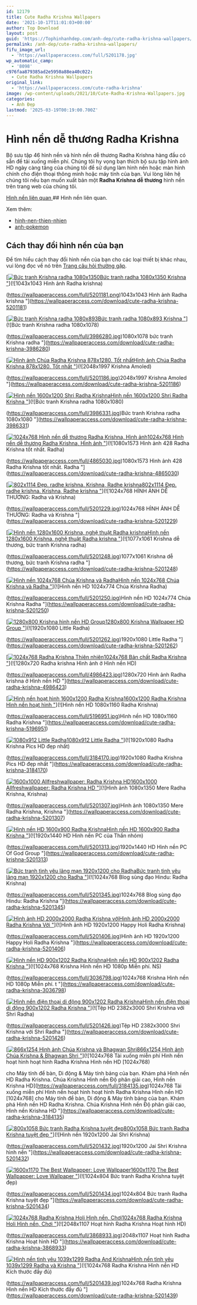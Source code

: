 ```yaml
---
id: 12179
title: Cute Radha Krishna Wallpapers
date: '2021-10-17T11:01:03+00:00'
author: Top Download
layout: post
guid: 'https://Tophinhanhdep.com/anh-dep/cute-radha-krishna-wallpapers/'
permalink: /anh-dep/cute-radha-krishna-wallpapers/
fifu_image_url:
  - 'https://wallpaperaccess.com/full/5201178.jpg'
wp_automatic_camp:
  - '8098'
c976faa879385ad2e5950a88ea40c022:
  - Cute Radha Krishna Wallpapers
original_link:
  - 'https://wallpaperaccess.com/cute-radha-krishna'
image: /wp-content/uploads/2021/10/Cute-Radha-Krishna-Wallpapers.jpg
categories:
  - Ảnh Đẹp
lastmod: '2025-03-19T00:19:00.700Z'
---
```

# Hình nền dễ thương Radha Krishna

Bộ sưu tập 46 hình nền và hình nền dễ thương Radha Krishna hàng đầu có sẵn để tải xuống miễn phí. Chúng tôi hy vọng bạn thích bộ sưu tập hình ảnh HD ngày càng tăng của chúng tôi để sử dụng làm hình nền hoặc màn hình chính cho điện thoại thông minh hoặc máy tính của bạn. Vui lòng liên hệ chúng tôi nếu bạn muốn xuất bản một **Radha Krishna dễ thương** hình nền trên trang web của chúng tôi.

[Hình nền liên quan ](#related) ## Hình nền liên quan.

   
 Xem thêm:

   
- [hinh-nen-thien-nhien](https://tophinhanhdep.com/hinh-nen-dep/hinh-nen-thien-nhien/)
- [anh-pokemon](https://tophinhanhdep.com/anh-anime/anh-pokemon/)

## Cách thay đổi hình nền của bạn

Để tìm hiểu cách thay đổi hình nền của bạn cho các loại thiết bị khác nhau, vui lòng đọc về nó trên [Trang câu hỏi thường gặp](https://tophinhanhdep.com/faq/).

  
[[![Bức tranh Krishna radha 1080x1350](https://wallpaperaccess.com/full/5201178.jpg)Bức tranh radha 1080x1350 Krishna "](https://wallpaperaccess.com/download/cute-radha-krishna-5201178)](![1043x1043 Hình ảnh Radha krishna)

(https://wallpaperaccess.com/full/5201181.png)1043x1043 Hình ảnh Radha krishna "](https://wallpaperaccess.com/download/cute-radha-krishna-5201181)

[[![Bức tranh Krishna radha 1080x893](https://wallpaperaccess.com/full/4295242.jpg)Bức tranh radha 1080x893 Krishna "](https://wallpaperaccess.com/download/cute-radha-krishna-4295242)](![Bức tranh Krishna radha 1080x1078)

(https://wallpaperaccess.com/full/3986280.jpg)1080x1078 bức tranh Krishna radha "](https://wallpaperaccess.com/download/cute-radha-krishna-3986280)

[[![Hình ảnh Chúa Radha Krishna 878x1280.  Tốt nhất](https://wallpaperaccess.com/full/4986486.jpg)Hình ảnh Chúa Radha Krishna 878x1280. Tốt nhất "](https://wallpaperaccess.com/download/cute-radha-krishna-4986486)](![2048x1997 Krishna Amoled)

(https://wallpaperaccess.com/full/5201186.jpg)2048x1997 Krishna Amoled "](https://wallpaperaccess.com/download/cute-radha-krishna-5201186)

[[![Hình nền 1600x1200 Shri Radha Krishna](https://wallpaperaccess.com/full/5201187.jpg)Hình nền 1600x1200 Shri Radha Krishna "](https://wallpaperaccess.com/download/cute-radha-krishna-5201187)](![Bức tranh Krishna radha 1080x1080)

(https://wallpaperaccess.com/full/3986331.jpg)Bức tranh Krishna radha 1080x1080 "](https://wallpaperaccess.com/download/cute-radha-krishna-3986331)

[[![1024x768 Hình nền dễ thương Radha Krishna, Hình ảnh](https://wallpaperaccess.com/full/5201190.jpg)1024x768 Hình nền dễ thương Radha Krishna, Hình ảnh "](https://wallpaperaccess.com/download/cute-radha-krishna-5201190)](![1080x1573 Hình ảnh 428 Radha Krishna tốt nhất.  Radha)

(https://wallpaperaccess.com/full/4865030.jpg)1080x1573 Hình ảnh 428 Radha Krishna tốt nhất. Radha "](https://wallpaperaccess.com/download/cute-radha-krishna-4865030)

[[![802x1114 Đẹp.  radhe krishna.  Krishna, Radhe krishna](https://wallpaperaccess.com/full/947911.jpg)802x1114 Đẹp. radhe krishna. Krishna, Radhe krishna "](https://wallpaperaccess.com/download/cute-radha-krishna-947911)](![1024x768 HÌNH ẢNH DỄ THƯƠNG: Radha và Krishna)

(https://wallpaperaccess.com/full/5201229.jpg)1024x768 HÌNH ẢNH DỄ THƯƠNG: Radha và Krishna "](https://wallpaperaccess.com/download/cute-radha-krishna-5201229)

[[![Hình nền 1280x1600 Krishna, nghệ thuật Radha krishna](https://wallpaperaccess.com/full/5201235.jpg)Hình nền 1280x1600 Krishna, nghệ thuật Radha krishna "](https://wallpaperaccess.com/download/cute-radha-krishna-5201235)](![1077x1061 Krishna dễ thương, bức tranh Krishna radha)

(https://wallpaperaccess.com/full/5201248.jpg)1077x1061 Krishna dễ thương, bức tranh Krishna radha "](https://wallpaperaccess.com/download/cute-radha-krishna-5201248)

[[![Hình nền 1024x768 Chúa Krishna và Radha](https://wallpaperaccess.com/full/2528532.jpg)Hình nền 1024x768 Chúa Krishna và Radha "](https://wallpaperaccess.com/download/cute-radha-krishna-2528532)](![Hình nền HD 1024x774 Chúa Krishna Radha)

(https://wallpaperaccess.com/full/5201250.jpg)Hình nền HD 1024x774 Chúa Krishna Radha "](https://wallpaperaccess.com/download/cute-radha-krishna-5201250)

[[![1280x800 Krishna hình nền HD Group](https://wallpaperaccess.com/full/5201251.jpg)1280x800 Krishna Wallpaper HD Group "](https://wallpaperaccess.com/download/cute-radha-krishna-5201251)](![1920x1080 Little Radha)

(https://wallpaperaccess.com/full/5201262.jpg)1920x1080 Little Radha "](https://wallpaperaccess.com/download/cute-radha-krishna-5201262)

[[![1024x768 Radha Krishna Thiên nhiên](https://wallpaperaccess.com/full/5201266.jpg)1024x768 Bản chất Radha Krishna "](https://wallpaperaccess.com/download/cute-radha-krishna-5201266)](![1280x720 Radha krishna Hình ảnh ở Hình nền HD)

(https://wallpaperaccess.com/full/4986423.jpg)1280x720 Hình ảnh Radha krishna ở Hình nền HD "](https://wallpaperaccess.com/download/cute-radha-krishna-4986423)

[[![Hình nền hoạt hình 1600x1200 Radha Krishna](https://wallpaperaccess.com/full/5201269.jpg)1600x1200 Radha Krishna Hình nền hoạt hình "](https://wallpaperaccess.com/download/cute-radha-krishna-5201269)](![Hình nền HD 1080x1160 Radha Krishna)

(https://wallpaperaccess.com/full/5196951.jpg)Hình nền HD 1080x1160 Radha Krishna "](https://wallpaperaccess.com/download/cute-radha-krishna-5196951)

[[![1080x912 Little Radha](https://wallpaperaccess.com/full/5002595.jpg)1080x912 Little Radha "](https://wallpaperaccess.com/download/cute-radha-krishna-5002595)](![1920x1080 Radha Krishna Pics HD đẹp nhất)

(https://wallpaperaccess.com/full/3184170.jpg)1920x1080 Radha Krishna Pics HD đẹp nhất "](https://wallpaperaccess.com/download/cute-radha-krishna-3184170)

[[![1600x1000 Allfreshwallpaper: Radha Krishna HD](https://wallpaperaccess.com/full/4865322.jpg)1600x1000 Allfreshwallpaper: Radha Krishna HD "](https://wallpaperaccess.com/download/cute-radha-krishna-4865322)](![Hình ảnh 1080x1350 Mere Radha Krishna, Krishna)

(https://wallpaperaccess.com/full/5201307.jpg)Hình ảnh 1080x1350 Mere Radha Krishna, Krishna "](https://wallpaperaccess.com/download/cute-radha-krishna-5201307)

[[![Hình nền HD 1600x900 Radha Krishna](https://wallpaperaccess.com/full/4865317.jpg)Hình nền HD 1600x900 Radha Krishna "](https://wallpaperaccess.com/download/cute-radha-krishna-4865317)](![1920x1440 HD Hình nền PC của Thần nhóm)

(https://wallpaperaccess.com/full/5201313.jpg)1920x1440 HD Hình nền PC Of God Group "](https://wallpaperaccess.com/download/cute-radha-krishna-5201313)

[[![Bức tranh tình yêu lãng mạn 1920x1200 cho Radha](https://wallpaperaccess.com/full/3628756.jpg)Bức tranh tình yêu lãng mạn 1920x1200 cho Radha "](https://wallpaperaccess.com/download/cute-radha-krishna-3628756)](![1024x768 Blog sùng đạo Hindu: Radha Krishna)

(https://wallpaperaccess.com/full/5201345.jpg)1024x768 Blog sùng đạo Hindu: Radha Krishna "](https://wallpaperaccess.com/download/cute-radha-krishna-5201345)

[[![Hình ảnh HD 2000x2000 Radha Krishna với](https://wallpaperaccess.com/full/5201364.jpg)Hình ảnh HD 2000x2000 Radha Krishna Với "](https://wallpaperaccess.com/download/cute-radha-krishna-5201364)](![Hình ảnh HD 1920x1200 Happy Holi Radha Krishna)

(https://wallpaperaccess.com/full/5201406.jpg)Hình ảnh HD 1920x1200 Happy Holi Radha Krishna "](https://wallpaperaccess.com/download/cute-radha-krishna-5201406)

[[![Hình nền HD 900x1202 Radha Krishna](https://wallpaperaccess.com/full/5201415.jpg)Hình nền HD 900x1202 Radha Krishna "](https://wallpaperaccess.com/download/cute-radha-krishna-5201415)](![1024x768 Krishna Hình nền HD 1080p Miễn phí.  NS)

(https://wallpaperaccess.com/full/3036798.jpg)1024x768 Krishna Hình nền HD 1080p Miễn phí. t "](https://wallpaperaccess.com/download/cute-radha-krishna-3036798)

[[![Hình nền điện thoại di động 900x1202 Radha Krishna](https://wallpaperaccess.com/full/5201423.jpg)Hình nền điện thoại di động 900x1202 Radha Krishna "](https://wallpaperaccess.com/download/cute-radha-krishna-5201423)](![Tệp HD 2382x3000 Shri Krishna với Shri Radha)

(https://wallpaperaccess.com/full/5201426.jpg)Tệp HD 2382x3000 Shri Krishna với Shri Radha "](https://wallpaperaccess.com/download/cute-radha-krishna-5201426)

[[![866x1254 Hình ảnh Chúa Krishna và Bhagwan Shri](https://wallpaperaccess.com/full/4878259.jpg)866x1254 Hình ảnh Chúa Krishna &amp; Bhagwan Shri "](https://wallpaperaccess.com/download/cute-radha-krishna-4878259)](![1024x768 Tải xuống miễn phí Hình nền hoạt hình hoạt hình Radha Krishna Hình nền HD [1024x768)

 cho Máy tính để bàn, Di động & Máy tính bảng của bạn.  Khám phá Hình nền HD Radha Krishna.  Chúa Krishna Hình nền Độ phân giải cao, Hình nền Krishna HD](https://wallpaperaccess.com/full/3184135.jpg)1024x768 Tải xuống miễn phí Hình nền hoạt hình hoạt hình Radha Krishna Hình nền HD \[1024x768\] cho Máy tính để bàn, Di động &amp; Máy tính bảng của bạn. Khám phá Hình nền HD Radha Krishna. Chúa Krishna Hình nền Độ phân giải cao, Hình nền Krishna HD "](https://wallpaperaccess.com/download/cute-radha-krishna-3184135)

[[![800x1058 Bức tranh Radha Krishna tuyệt đẹp](https://wallpaperaccess.com/full/5201429.jpg)800x1058 Bức tranh Radha Krishna tuyệt đẹp "](https://wallpaperaccess.com/download/cute-radha-krishna-5201429)](![Hình nền 1920x1200 Jai Shri Krishna)

(https://wallpaperaccess.com/full/5201432.jpg)1920x1200 Jai Shri Krishna hình nền "](https://wallpaperaccess.com/download/cute-radha-krishna-5201432)

[[![1600x1170 The Best Wallpapper: Love Wallpaper](https://wallpaperaccess.com/full/5201433.jpg)1600x1170 The Best Wallpapper: Love Wallpaper "](https://wallpaperaccess.com/download/cute-radha-krishna-5201433)](![1024x804 Bức tranh Radha Krishna tuyệt đẹp)

(https://wallpaperaccess.com/full/5201434.jpg)1024x804 Bức tranh Radha Krishna tuyệt đẹp "](https://wallpaperaccess.com/download/cute-radha-krishna-5201434)

[[![1024x768 Radha Krishna Holi Hình nền, Chơi](https://wallpaperaccess.com/full/3628786.jpg)1024x768 Radha Krishna Holi Hình nền, Chơi "](https://wallpaperaccess.com/download/cute-radha-krishna-3628786)](![2048x1107 Hoạt hình Radha Krishna Hoạt hình HD)

(https://wallpaperaccess.com/full/3868933.jpg)2048x1107 Hoạt hình Radha Krishna Hoạt hình HD "](https://wallpaperaccess.com/download/cute-radha-krishna-3868933)

[[![Hình nền tình yêu 1039x1299 Radha And Krishna](https://wallpaperaccess.com/full/5201438.jpg)Hình nền tình yêu 1039x1299 Radha và Krishna "](https://wallpaperaccess.com/download/cute-radha-krishna-5201438)](![1024x768 Radha Krishna Hình nền HD Kích thước đầy đủ)

(https://wallpaperaccess.com/full/5201439.jpg)1024x768 Radha Krishna Hình nền HD Kích thước đầy đủ "](https://wallpaperaccess.com/download/cute-radha-krishna-5201439)

